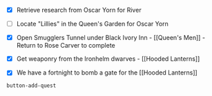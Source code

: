 - [x] Retrieve research from Oscar Yorn for River
- [ ] Locate "Lillies" in the Queen's Garden for Oscar Yorn
- [x] Open Smugglers Tunnel under Black Ivory Inn - [[Queen's Men]] - Return to Rose Carver to complete
- [x] Get weaponry from the Ironhelm dwarves - [[Hooded Lanterns]]
- [x] We have a fortnight to bomb a gate for the [[Hooded Lanterns]]


`button-add-quest`